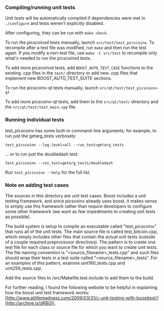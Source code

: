 ### Compiling/running unit tests

Unit tests will be automatically compiled if dependencies were met in `./configure`
and tests weren't explicitly disabled.

After configuring, they can be run with `make check`.

To run the picscoinxd tests manually, launch `src/test/test_picscoinx`. To recompile
after a test file was modified, run `make` and then run the test again. If you
modify a non-test file, use `make -C src/test` to recompile only what's needed
to run the picscoinxd tests.

To add more picscoinxd tests, add `BOOST_AUTO_TEST_CASE` functions to the existing
.cpp files in the `test/` directory or add new .cpp files that
implement new BOOST_AUTO_TEST_SUITE sections.

To run the picscoinx-qt tests manually, launch `src/qt/test/test_picscoinx-qt`

To add more picscoinx-qt tests, add them to the `src/qt/test/` directory and
the `src/qt/test/test_main.cpp` file.

### Running individual tests

test_picscoinx has some built-in command-line arguments; for
example, to run just the getarg_tests verbosely:

    test_picscoinx --log_level=all --run_test=getarg_tests

... or to run just the doubledash test:

    test_picscoinx --run_test=getarg_tests/doubledash

Run `test_picscoinx --help` for the full list.

### Note on adding test cases

The sources in this directory are unit test cases.  Boost includes a
unit testing framework, and since picscoinx already uses boost, it makes
sense to simply use this framework rather than require developers to
configure some other framework (we want as few impediments to creating
unit tests as possible).

The build system is setup to compile an executable called "test_picscoinx"
that runs all of the unit tests.  The main source file is called
test_bitcoin.cpp, which simply includes other files that contain the
actual unit tests (outside of a couple required preprocessor
directives).  The pattern is to create one test file for each class or
source file for which you want to create unit tests.  The file naming
convention is "<source_filename>_tests.cpp" and such files should wrap
their tests in a test suite called "<source_filename>_tests".  For an
examples of this pattern, examine uint160_tests.cpp and
uint256_tests.cpp.

Add the source files to /src/Makefile.test.include to add them to the build.

For further reading, I found the following website to be helpful in
explaining how the boost unit test framework works:
[http://www.alittlemadness.com/2009/03/31/c-unit-testing-with-boosttest/](http://archive.is/dRBGf).
